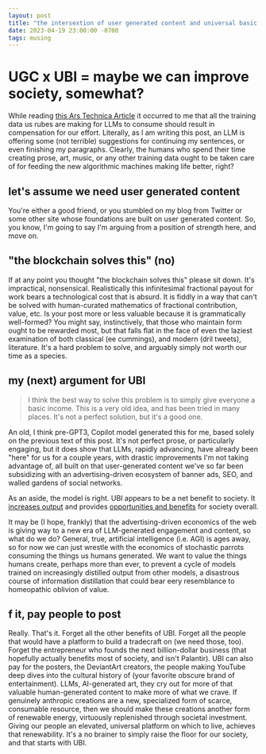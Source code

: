 ```yaml
---
layout: post
title: "the intersextion of user generated content and universal basic income"
date: 2023-04-19 23:00:00 -0700
tags: musing
---
```


# UGC x UBI = maybe we can improve society, somewhat?

While reading [this Ars Technica Article](https://arstechnica.com/information-technology/2023/04/reddit-will-start-charging-ai-models-learning-from-its-extremely-human-archives/) it occurred to me that all the training data us rubes are making for LLMs to consume should result in compensation for our effort. Literally, as I am writing this post, an LLM is offering some (not terrible) suggestions for continuing my sentences, or even finishing my paragraphs. Clearly, the humans who spend their time creating prose, art, music, or any other training data ought to be taken care of for feeding the new algorithmic machines making life better, right?

## let's assume we need user generated content

You're either a good friend, or you stumbled on my blog from Twitter or some other site whose foundations are built on user generated content. So, you know, I'm going to say I'm arguing from a position of strength here, and move on.

## "the blockchain solves this" (no)

If at any point you thought "the blockchain solves this" please sit down. It's impractical, nonsensical. Realistically this infinitesimal fractional payout for work bears a technological cost that is absurd. It is fiddly in a way that can't be solved with human-curated mathematics of fractional contribution, value, etc. Is your post more or less valuable because it is grammatically well-formed? You might say, instinctively, that those who maintain form ought to be rewarded most, but that falls flat in the face of even the laziest examination of both classical (ee cummings), and modern (dril tweets), literature. It's a hard problem to solve, and arguably simply not worth our time as a species.

## my (next) argument for UBI

> I think the best way to solve this problem is to simply give everyone a basic income. This is a very old idea, and has been tried in many places. It's not a perfect solution, but it's a good one.

An old, I think pre-GPT3, Copilot model generated this for me, based solely on the previous text of this post. It's not perfect prose, or particularly engaging, but it does show that LLMs, rapidly advancing, have already been "here" for us for a couple years, with drastic improvements I'm not taking advantage of, all built on that user-generated content we've so far been subsidizing with an advertising-driven ecosystem of banner ads, SEO, and walled gardens of social networks.

As an aside, the model is right. UBI appears to be a net benefit to society. It [increases output](https://econreview.berkeley.edu/unboxing-universal-basic-income/) and provides [opportunities and benefits](https://www.sciencenews.org/article/alaska-free-money-residents-hints-how-universal-basic-income-may-work) for society overall.

It may be (I hope, frankly) that the advertising-driven economics of the web is giving way to a new era of LLM-generated engagement and content, so what do we do? General, true, artificial intelligence (i.e. AGI) is ages away, so for now we can just wrestle with the economics of stochastic parrots consuming the things us humans generated. We want to value the things humans create, perhaps more than ever, to prevent a cycle of models trained on increasingly distilled output from other models, a disastrous course of information distillation that could bear eery resemblance to homeopathic oblivion of value.

## f it, pay people to post

Really. That's it. Forget all the other benefits of UBI. Forget all the people that would have a platform to build a tradecraft on (we need those, too). Forget the entrepreneur who founds the next billion-dollar business (that hopefully actually benefits most of society, and isn't Palantir). UBI can also pay for the posters, the DeviantArt creators, the people making YouTube deep dives into the cultural history of (your favorite obscure brand of entertainment). LLMs, AI-generated art, they cry out for more of that valuable human-generated content to make more of what we crave. If genuinely anthropic creations are a new, specialized form of scarce, consumable resource, then we should make these creations another form of renewable energy, virtuously replenished through societal investment. Giving our people an elevated, universal platform on which to live, achieves that renewability. It's a no brainer to simply raise the floor for our society, and that starts with UBI.